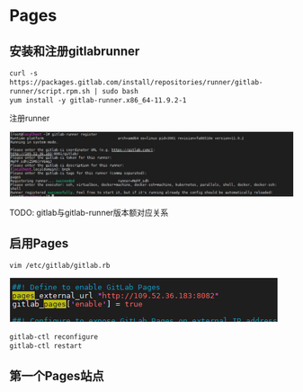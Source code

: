 # Pages

## 安装和注册gitlabrunner
```
curl -s https://packages.gitlab.com/install/repositories/runner/gitlab-runner/script.rpm.sh | sudo bash
yum install -y gitlab-runner.x86_64-11.9.2-1
```

注册runner

<img  style="border:1px solid #F3F4F4" src="imgs/24.jpg"/>



TODO: gitlab与gitlab-runner版本额对应关系


## 启用Pages

```
vim /etc/gitlab/gitlab.rb
```
<img  style="border:1px solid #F3F4F4" src="imgs/25.jpg"/>

```
gitlab-ctl reconfigure
gitlab-ctl restart
```

## 第一个Pages站点
